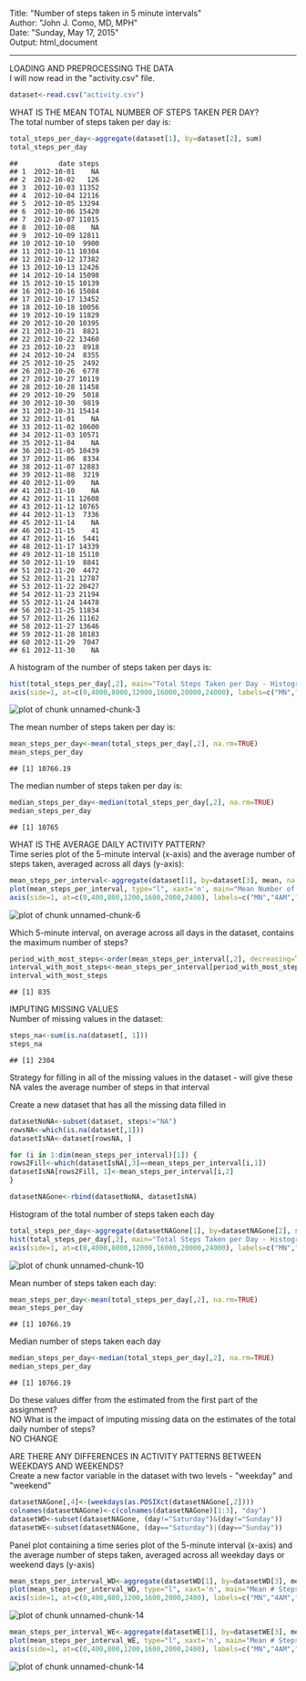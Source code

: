 Title: "Number of steps taken in 5 minute intervals"  
Author: "John J. Como, MD, MPH"  
Date: "Sunday, May 17, 2015"  
Output: html_document  
_______________________________________________________________________________________________________________________

LOADING AND PREPROCESSING THE DATA  
I will now read in the "activity.csv" file.


```r
dataset<-read.csv("activity.csv")
```

WHAT IS THE MEAN TOTAL NUMBER OF STEPS TAKEN PER DAY?  
The total number of steps taken per day is:


```r
total_steps_per_day<-aggregate(dataset[1], by=dataset[2], sum)
total_steps_per_day
```

```
##          date steps
## 1  2012-10-01    NA
## 2  2012-10-02   126
## 3  2012-10-03 11352
## 4  2012-10-04 12116
## 5  2012-10-05 13294
## 6  2012-10-06 15420
## 7  2012-10-07 11015
## 8  2012-10-08    NA
## 9  2012-10-09 12811
## 10 2012-10-10  9900
## 11 2012-10-11 10304
## 12 2012-10-12 17382
## 13 2012-10-13 12426
## 14 2012-10-14 15098
## 15 2012-10-15 10139
## 16 2012-10-16 15084
## 17 2012-10-17 13452
## 18 2012-10-18 10056
## 19 2012-10-19 11829
## 20 2012-10-20 10395
## 21 2012-10-21  8821
## 22 2012-10-22 13460
## 23 2012-10-23  8918
## 24 2012-10-24  8355
## 25 2012-10-25  2492
## 26 2012-10-26  6778
## 27 2012-10-27 10119
## 28 2012-10-28 11458
## 29 2012-10-29  5018
## 30 2012-10-30  9819
## 31 2012-10-31 15414
## 32 2012-11-01    NA
## 33 2012-11-02 10600
## 34 2012-11-03 10571
## 35 2012-11-04    NA
## 36 2012-11-05 10439
## 37 2012-11-06  8334
## 38 2012-11-07 12883
## 39 2012-11-08  3219
## 40 2012-11-09    NA
## 41 2012-11-10    NA
## 42 2012-11-11 12608
## 43 2012-11-12 10765
## 44 2012-11-13  7336
## 45 2012-11-14    NA
## 46 2012-11-15    41
## 47 2012-11-16  5441
## 48 2012-11-17 14339
## 49 2012-11-18 15110
## 50 2012-11-19  8841
## 51 2012-11-20  4472
## 52 2012-11-21 12787
## 53 2012-11-22 20427
## 54 2012-11-23 21194
## 55 2012-11-24 14478
## 56 2012-11-25 11834
## 57 2012-11-26 11162
## 58 2012-11-27 13646
## 59 2012-11-28 10183
## 60 2012-11-29  7047
## 61 2012-11-30    NA
```

A histogram of the number of steps taken per days is:


```r
hist(total_steps_per_day[,2], main="Total Steps Taken per Day - Histogram", xlab="Steps", breaks=c(0,4000,8000,12000,16000,20000,24000), xaxt='n')
axis(side=1, at=c(0,4000,8000,12000,16000,20000,24000), labels=c("MN","4AM","8AM","NOON","4PM","8PM","MN"))
```

![plot of chunk unnamed-chunk-3](figure/unnamed-chunk-3-1.png) 

The mean number of steps taken per day is:


```r
mean_steps_per_day<-mean(total_steps_per_day[,2], na.rm=TRUE)
mean_steps_per_day
```

```
## [1] 10766.19
```

The median number of steps taken per day is:


```r
median_steps_per_day<-median(total_steps_per_day[,2], na.rm=TRUE)
median_steps_per_day
```

```
## [1] 10765
```

WHAT IS THE AVERAGE DAILY ACTIVITY PATTERN?  
Time series plot of the 5-minute interval (x-axis) and the average number of steps taken, averaged across all days (y-axis):


```r
mean_steps_per_interval<-aggregate(dataset[1], by=dataset[3], mean, na.rm=TRUE)
plot(mean_steps_per_interval, type="l", xaxt='n', main="Mean Number of Steps Taken per 5-minute Interval", xlab="5-minute interval")
axis(side=1, at=c(0,400,800,1200,1600,2000,2400), labels=c("MN","4AM","8AM","NOON","4PM","8PM","MN"))
```

![plot of chunk unnamed-chunk-6](figure/unnamed-chunk-6-1.png) 

Which 5-minute interval, on average across all days in the dataset, contains the maximum number of steps?


```r
period_with_most_steps<-order(mean_steps_per_interval[,2], decreasing=TRUE)[1]
interval_with_most_steps<-mean_steps_per_interval[period_with_most_steps, 1]
interval_with_most_steps
```

```
## [1] 835
```

IMPUTING MISSING VALUES  
Number of missing values in the dataset:


```r
steps_na<-sum(is.na(dataset[, 1]))
steps_na
```

```
## [1] 2304
```

Strategy for filling in all of the missing values in the dataset - will give these NA vales the average number of steps in that interval

Create a new dataset that has all the missing data filled in


```r
datasetNoNA<-subset(dataset, steps!="NA")
rowsNA<-which(is.na(dataset[,1]))
datasetIsNA<-dataset[rowsNA, ]

for (i in 1:dim(mean_steps_per_interval)[1]) {
rows2Fill<-which(datasetIsNA[,3]==mean_steps_per_interval[i,1])
datasetIsNA[rows2Fill, 1]<-mean_steps_per_interval[i,2]
}

datasetNAGone<-rbind(datasetNoNA, datasetIsNA)
```

Histogram of the total number of steps taken each day


```r
total_steps_per_day<-aggregate(datasetNAGone[1], by=datasetNAGone[2], sum)
hist(total_steps_per_day[,2], main="Total Steps Taken per Day - Histogram, NAs Averaged Out", xlab="Steps", breaks=c(0,4000,8000,12000,16000,20000,24000), xaxt='n')
axis(side=1, at=c(0,4000,8000,12000,16000,20000,24000), labels=c("MN","4AM","8AM","NOON","4PM","8PM","MN"))
```

![plot of chunk unnamed-chunk-10](figure/unnamed-chunk-10-1.png) 

Mean number of steps taken each day:


```r
mean_steps_per_day<-mean(total_steps_per_day[,2], na.rm=TRUE)
mean_steps_per_day
```

```
## [1] 10766.19
```

Median number of steps taken each day


```r
median_steps_per_day<-median(total_steps_per_day[,2], na.rm=TRUE)
median_steps_per_day
```

```
## [1] 10766.19
```

Do these values differ from the estimated from the first part of the assignment?  
NO
What is the impact of imputing missing data on the estimates of the total daily number of steps?  
NO CHANGE

ARE THERE ANY DIFFERENCES IN ACTIVITY PATTERNS BETWEEN WEEKDAYS AND WEEKENDS?  
Create a new factor variable in the dataset with two levels - "weekday" and "weekend"


```r
datasetNAGone[,4]<-(weekdays(as.POSIXct(datasetNAGone[,2])))
colnames(datasetNAGone)<-c(colnames(datasetNAGone)[1:3], "day")
datasetWD<-subset(datasetNAGone, (day!="Saturday")&(day!="Sunday"))
datasetWE<-subset(datasetNAGone, (day=="Saturday")|(day=="Sunday"))
```

Panel plot containing a time series plot of the 5-minute interval  (x-axis) and the average number of steps taken, averaged across all weekday days or weekend days (y-axis)


```r
mean_steps_per_interval_WD<-aggregate(datasetWD[1], by=datasetWD[3], mean, na.rm=TRUE)
plot(mean_steps_per_interval_WD, type="l", xaxt='n', main="Mean # Steps/5-minute Interval - WEEKDAYS, NAs Averaged Out", xlab="5-minute interval")
axis(side=1, at=c(0,400,800,1200,1600,2000,2400), labels=c("MN","4AM","8AM","NOON","4PM","8PM","MN"))
```

![plot of chunk unnamed-chunk-14](figure/unnamed-chunk-14-1.png) 

```r
mean_steps_per_interval_WE<-aggregate(datasetWE[1], by=datasetWE[3], mean, na.rm=TRUE)
plot(mean_steps_per_interval_WE, type="l", xaxt='n', main="Mean # Steps/5-minute Interval - WEEKENDS, NAs Averaged Out", xlab="5-minute interval")
axis(side=1, at=c(0,400,800,1200,1600,2000,2400), labels=c("MN","4AM","8AM","NOON","4PM","8PM","MN"))
```

![plot of chunk unnamed-chunk-14](figure/unnamed-chunk-14-2.png) 
